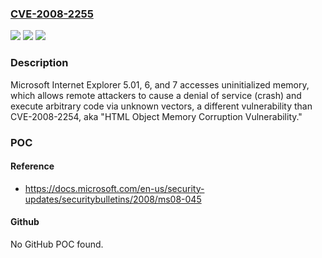 ### [CVE-2008-2255](https://cve.mitre.org/cgi-bin/cvename.cgi?name=CVE-2008-2255)
![](https://img.shields.io/static/v1?label=Product&message=n%2Fa&color=blue)
![](https://img.shields.io/static/v1?label=Version&message=n%2Fa&color=blue)
![](https://img.shields.io/static/v1?label=Vulnerability&message=n%2Fa&color=brighgreen)

### Description

Microsoft Internet Explorer 5.01, 6, and 7 accesses uninitialized memory, which allows remote attackers to cause a denial of service (crash) and execute arbitrary code via unknown vectors, a different vulnerability than CVE-2008-2254, aka "HTML Object Memory Corruption Vulnerability."

### POC

#### Reference
- https://docs.microsoft.com/en-us/security-updates/securitybulletins/2008/ms08-045

#### Github
No GitHub POC found.

